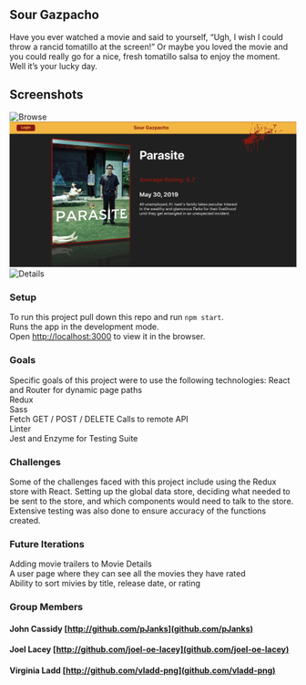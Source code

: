 ## Sour Gazpacho

Have you ever watched a movie and said to yourself, “Ugh, I wish I could throw a rancid tomatillo at the screen!” Or maybe you loved the movie and you could really go for a nice, fresh tomatillo salsa to enjoy the moment. Well it’s your lucky day.

## Screenshots
![Browse](./src/assets/Interface_browse.gif)
![Homepage](./src/assets/homepage.png)
![Details](./src/assets/details.png)


### Setup

To run this project pull down this repo and run `npm start`.<br />
Runs the app in the development mode.<br />
Open [http://localhost:3000](http://localhost:3000) to view it in the browser.

### Goals

Specific goals of this project were to use the following technologies:
React and Router for dynamic page paths <br />
Redux <br />
Sass <br />
Fetch GET / POST / DELETE Calls to remote API <br />
Linter <br />
Jest and Enzyme for Testing Suite <br />


### Challenges

Some of the challenges faced with this project include using the Redux store with React. Setting up the global data store, deciding what needed to be sent to the store, and which components would need to talk to the store. Extensive testing was also done to ensure accuracy of the functions created.

### Future Iterations

Adding movie trailers to Movie Details <br />
A user page where they can see all the movies they have rated <br />
Ability to sort mivies by title, release date, or rating <br />

### Group Members
#### John Cassidy [http://github.com/pJanks](github.com/pJanks) <br />
#### Joel Lacey [http://github.com/joel-oe-lacey](github.com/joel-oe-lacey) <br />
#### Virginia Ladd [http://github.com/vladd-png](github.com/vladd-png) <br />
